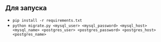 ## Для запуска
- `pip install -r requirements.txt`
- `python migrate.py <mysql_user> <mysql_password> <mysql_host> <mysql_name> <postgres_user> <postgres_password> <postgres_host> <postgres_name>`